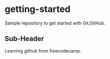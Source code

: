 # getting-started

Sample repository to get started with Git,GitHub.

## Sub-Header

Learning github from freecodecamp.
